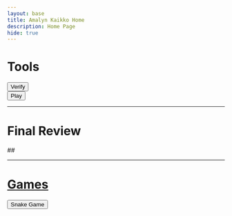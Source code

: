 ```yaml
---
layout: base
title: Amalyn Kaikko Home 
description: Home Page
hide: true
---
```


<h1>Tools</h1>
<a href="_notebooks/Foundation/B-tools_and_equipment/2023-08-22-devops_tools-verify.ipynb">
  <button>Verify</button>
</a>
<br>
<a href="_notebooks/Foundation/B-tools_and_equipment/2023-08-23-devops-githhub_pages-play.ipynb">
  <button>Play</button>
</a>

<hr>

<h1>Final Review</h1>
##<a href=".">

<hr>

<h1>Games</h1>
<a href="{{site.baseurl}}/snake">
  <button>Snake Game</button>
</a>
